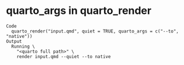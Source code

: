 # quarto_args in quarto_render

    Code
      quarto_render("input.qmd", quiet = TRUE, quarto_args = c("--to", "native"))
    Output
      Running \
        "<quarto full path>" \
        render input.qmd --quiet --to native

